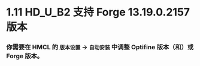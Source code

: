 # 1.11 HD_U_B2 支持 Forge 13.19.0.2157 版本

### 你需要在 HMCL 的 `版本设置` -> `自动安装` 中调整 Optifine 版本（和）或 Forge 版本。

